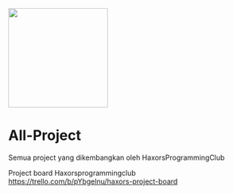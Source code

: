 <img src='https://avatars1.githubusercontent.com/u/44484256?s=460&u=fa6df5a9dd71657610e26ccdd0c5f03d85cb9296&v=4' width='200'>

# All-Project
Semua project yang dikembangkan oleh HaxorsProgrammingClub

Project board Haxorsprogrammingclub
https://trello.com/b/pYbgelnu/haxors-project-board



